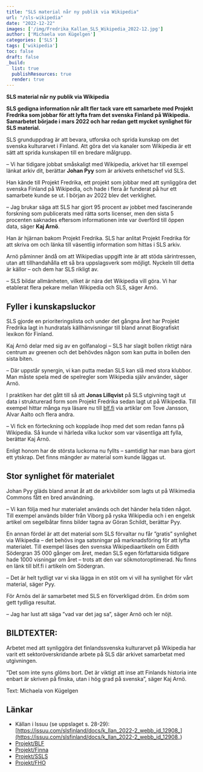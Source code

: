 ```yaml
---
title: "SLS material når ny publik via Wikipedia"
url: "/sls-wikipedia"
date: "2022-12-22"
images: ['/img/Fredrika_Kallan_SLS_Wikipedia_2022-12.jpg']
author: ['Michaela von Kügelgen']
categories: ['SLS']
tags: ['wikipedia']
toc: false
draft: false
_build:
  list: true
  publishResources: true
  render: true
---
```


**SLS material når ny publik via Wikipedia**

**SLS gedigna information når allt fler tack vare ett samarbete med Projekt Fredrika som jobbar för att lyfta fram det svenska Finland på Wikipedia. Samarbetet började i mars 2022 och har redan gett mycket synlighet för SLS material.**

SLS grunduppdrag är att bevara, utforska och sprida kunskap om det svenska kulturarvet i Finland. Att göra det via kanaler som Wikipedia är ett sätt att sprida kunskapen till en bredare målgrupp.

– Vi har tidigare jobbat småskaligt med Wikipedia, arkivet har till exempel länkat arkiv dit, berättar **Johan Pyy** som är arkivets enhetschef vid SLS.

Han kände till Projekt Fredrika, ett projekt som jobbar med att synliggöra det svenska Finland på Wikipedia, och hade i flera år funderat på hur ett samarbete kunde se ut. I början av 2022 blev det verklighet.

– Jag brukar säga att SLS har gjort 95 procent av jobbet med fascinerande forskning som publicerats med rätta sorts licenser, men den sista 5 procenten saknades eftersom informationen inte var överförd till öppen data, säger **Kaj Arnö**.

Han är hjärnan bakom Projekt Fredrika. SLS har anlitat Projekt Fredrika för att skriva om och länka till väsentlig information som hittas i SLS arkiv.

Arnö påminner ändå om att Wikipedias uppgift inte är att stöda särintressen, utan att tillhandahålla ett så bra uppslagsverk som möjligt. Nyckeln till detta är källor – och dem har SLS rikligt av.

– SLS bildar allmänheten, vilket är nära det Wikipedia vill göra. Vi har etablerat flera pekare mellan Wikipedia och SLS, säger Arnö.

## Fyller i kunskapsluckor

SLS gjorde en prioriteringslista och under det gångna året har Projekt Fredrika lagt in hundratals källhänvisningar till bland annat Biografiskt lexikon för Finland.

Kaj Arnö delar med sig av en golfanalogi – SLS har slagit bollen riktigt nära centrum av greenen och det behövdes någon som kan putta in bollen den sista biten.

– Där uppstår synergin, vi kan putta medan SLS kan slå med stora klubbor. Man måste spela med de spelregler som Wikipedia själv använder, säger Arnö.

I praktiken har det gått till så att **Jonas Lillqvist** på SLS utgivning tagit ut data i strukturerad form som Projekt Fredrika sedan lagt ut på Wikipedia. Till exempel hittar många nya läsare nu till [blf.fi](http://blf.fi) via artiklar om Tove Jansson, Alvar Aalto och flera andra.

– Vi fick en förteckning och kopplade ihop med det som redan fanns på Wikipedia. Så kunde vi härleda vilka luckor som var väsentliga att fylla, berättar Kaj Arnö.

Enligt honom har de största luckorna nu fyllts – samtidigt har man bara gjort ett ytskrap. Det finns mängder av material som kunde läggas ut.

## Stor synlighet för materialet

Johan Pyy gläds bland annat åt att de arkivbilder som lagts ut på Wikimedia Commons fått en bred användning.

– Vi kan följa med hur materialet används och det händer hela tiden något. Till exempel används bilder från Viborg på ryska Wikipedia och i en engelsk artikel om segelbåtar finns bilder tagna av Göran Schildt, berättar Pyy.

En annan fördel är att det material som SLS förvaltar nu får ”gratis” synlighet via Wikipedia – det behövs inga satsningar på marknadsföring för att lyfta materialet. Till exempel läses den svenska Wikipediaartikeln om Edith Södergran 35 000 gånger om året, medan SLS egen författarsida tidigare hade 1000 visningar om året – trots att den var sökmotoroptimerad. Nu finns en länk till blf.fi i artikeln om Södergran.

– Det är helt tydligt var vi ska lägga in en stöt om vi vill ha synlighet för vårt material, säger Pyy.

För Arnös del är samarbetet med SLS en förverkligad dröm. En dröm som gett tydliga resultat.

– Jag har lust att säga ”vad var det jag sa”, säger Arnö och ler nöjt.

## BILDTEXTER:

Arbetet med att synliggöra det finlandssvenska kulturarvet på Wikipedia har varit ett sektoröverskridande arbete på SLS där arkivet samarbetat med utgivningen.

”Det som inte syns glöms bort. Det är viktigt att inse att Finlands historia inte enbart är skriven på finska, utan i hög grad på svenska”, säger Kaj Arnö.

Text: Michaela von Kügelgen

## Länkar
* Källan i Issuu (se uppslaget s. 28-29): [https://issuu.com/slsfinland/docs/k_llan_2022-2_webb_id_12908_](https://issuu.com/slsfinland/docs/k_llan_2022-2_webb_id_12908_)
* [Projekt/BLF](https://sv.wikipedia.org/wiki/Wikipedia:Projekt_Fredrika/BLF)
* [Projekt/Finna](https://sv.wikipedia.org/wiki/Wikipedia:Projekt_Fredrika/SLS-Finna)
* [Projekt/SSLS](https://sv.wikipedia.org/wiki/Wikipedia:Projekt_Fredrika/SSLS)
* [Projekt/FHO](https://sv.wikipedia.org/wiki/Wikipedia:Projekt_Fredrika/SLS-FHO)